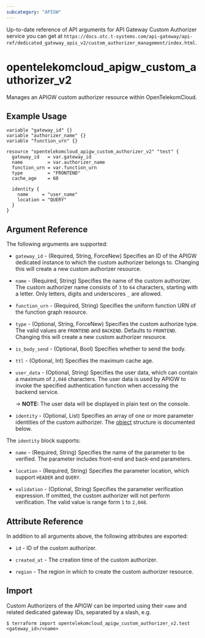 ```yaml
---
subcategory: "APIGW"
---
```


Up-to-date reference of API arguments for API Gateway Custom Authorizer service you can get at
`https://docs.otc.t-systems.com/api-gateway/api-ref/dedicated_gateway_apis_v2/custom_authorizer_management/index.html`.

# opentelekomcloud_apigw_custom_authorizer_v2

Manages an APIGW custom authorizer resource within OpenTelekomCloud.

## Example Usage

```hcl
variable "gateway_id" {}
variable "authorizer_name" {}
variable "function_urn" {}

resource "opentelekomcloud_apigw_custom_authorizer_v2" "test" {
  gateway_id   = var.gateway_id
  name         = var.authorizer_name
  function_urn = var.function_urn
  type         = "FRONTEND"
  cache_age    = 60

  identity {
    name     = "user_name"
    location = "QUERY"
  }
}
```

## Argument Reference

The following arguments are supported:

* `gateway_id` - (Required, String, ForceNew) Specifies an ID of the APIGW dedicated instance to which the
  custom authorizer belongs to.
  Changing this will create a new custom authorizer resource.

* `name` - (Required, String) Specifies the name of the custom authorizer.
  The custom authorizer name consists of `3` to `64` characters, starting with a letter.
  Only letters, digits and underscores `_` are allowed.

* `function_urn` - (Required, String) Specifies the uniform function URN of the function graph resource.

* `type` - (Optional, String, ForceNew) Specifies the custom authorize type.
  The valid values are `FRONTEND` and `BACKEND`. Defaults to `FRONTEND`.
  Changing this will create a new custom authorizer resource.

* `is_body_send` - (Optional, Bool) Specifies whether to send the body.

* `ttl` - (Optional, Int) Specifies the maximum cache age.

* `user_data` - (Optional, String) Specifies the user data, which can contain a maximum of `2,048` characters.
  The user data is used by APIGW to invoke the specified authentication function when accessing the backend service.

  -> **NOTE:** The user data will be displayed in plain text on the console.

* `identity` - (Optional, List) Specifies an array of one or more parameter identities of the custom authorizer.
  The [object](#authorizer_identity) structure is documented below.

<a name="authorizer_identity"></a>
The `identity` block supports:

* `name` - (Required, String) Specifies the name of the parameter to be verified.
  The parameter includes front-end and back-end parameters.

* `location` - (Required, String) Specifies the parameter location, which support `HEADER` and `QUERY`.

* `validation` - (Optional, String) Specifies the parameter verification expression.
  If omitted, the custom authorizer will not perform verification.
  The valid value is range form `1` to `2,048`.

## Attribute Reference

In addition to all arguments above, the following attributes are exported:

* `id` - ID of the custom authorizer.

* `created_at` - The creation time of the custom authorizer.

* `region` - The region in which to create the custom authorizer resource.

## Import

Custom Authorizers of the APIGW can be imported using their `name` and related dedicated gateway IDs, separated by a
slash, e.g.

```shell
$ terraform import opentelekomcloud_apigw_custom_authorizer_v2.test <gateway_id>/<name>
```
